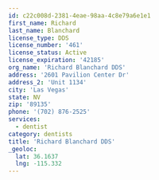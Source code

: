 ```yaml
---
id: c22c008d-2381-4eae-98aa-4c8e79a6e1e1
first_name: Richard
last_name: Blanchard
license_type: DDS
license_number: '461'
license_status: Active
license_expiration: '42185'
org_name: 'Richard Blanchard DDS'
address: '2601 Pavilion Center Dr'
address_2: 'Unit 1134'
city: 'Las Vegas'
state: NV
zip: '89135'
phone: '(702) 876-2525'
services:
  - dentist
category: dentists
title: 'Richard Blanchard DDS'
_geoloc:
  lat: 36.1637
  lng: -115.332
---
```

